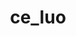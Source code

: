 ---
title: ce_luo
layout: people
permalink: /people/ce_luo
status: Students
pname: Ce (Steve) Luo
position: Rotation Phd student
office: 
eml: 
website:
cv: 
github:
linkedin:
google_scholar: 
twitter: 
facebook: 
instagram:
desp: Ce (Steve) is a Ph.D. candidate in the Center for Quantitative Biology at Peking University. He received his B.S. in Pharmacy from Nankai University in 2021 and was a summer student at the University of Oxford and the University of Cambridge. He has 3 years of research experience in cancer bioinformatics and has experience in adopting concepts of game theory, artificial intelligence, and complex systems on cancer research. He is interested in developing integrative analysis framework to help find connections between tumor, immunity, and metabolism.
---